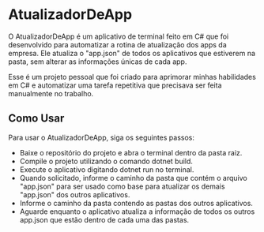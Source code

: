 # AtualizadorDeApp
O AtualizadorDeApp é um aplicativo de terminal feito em C# que foi desenvolvido para automatizar a rotina de atualização dos apps da empresa. Ele atualiza o "app.json" de todos os aplicativos que estiverem na pasta, sem alterar as informações únicas de cada app.

Esse é um projeto pessoal que foi criado para aprimorar minhas habilidades em C# e automatizar uma tarefa repetitiva que precisava ser feita manualmente no trabalho.

## Como Usar
Para usar o AtualizadorDeApp, siga os seguintes passos:

- Baixe o repositório do projeto e abra o terminal dentro da pasta raiz.
- Compile o projeto utilizando o comando dotnet build.
- Execute o aplicativo digitando dotnet run no terminal.
- Quando solicitado, informe o caminho da pasta que contém o arquivo "app.json" para ser usado como base para atualizar os demais "app.json" dos outros aplicativos.
- Informe o caminho da pasta contendo as pastas dos outros aplicativos.
- Aguarde enquanto o aplicativo atualiza a informação de todos os outros app.json que estão dentro de cada uma das pastas.

